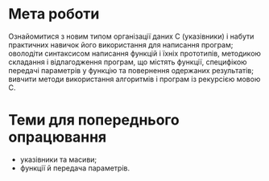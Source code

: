 # Мета роботи
Ознайомитися з новим типом організації даних С (указівники) і набути практичних навичок його використання для написання програм; оволодіти синтаксисом написання функцій і їхніх прототипів, методикою складання і відлагодження програм, що містять функції, специфікою передачі параметрів у функцію та повернення одержаних результатів; вивчити методи використання алгоритмів і програм із рекурсією мовою С.

# Теми для попереднього опрацювання
- указівники та масиви;
- функції й передача параметрів.